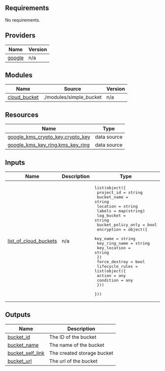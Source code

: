 ## Requirements

No requirements.

## Providers

| Name | Version |
|------|---------|
| <a name="provider_google"></a> [google](#provider\_google) | n/a |

## Modules

| Name | Source | Version |
|------|--------|---------|
| <a name="module_cloud_bucket"></a> [cloud\_bucket](#module\_cloud\_bucket) | ./modules/simple_bucket | n/a |

## Resources

| Name | Type |
|------|------|
| [google_kms_crypto_key.crypto_key](https://registry.terraform.io/providers/hashicorp/google/latest/docs/data-sources/kms_crypto_key) | data source |      
| [google_kms_key_ring.kms_key_ring](https://registry.terraform.io/providers/hashicorp/google/latest/docs/data-sources/kms_key_ring) | data source |        

## Inputs

| Name | Description | Type | Default | Required |
|------|-------------|------|---------|:--------:|
| <a name="input_list_of_cloud_buckets"></a> [list\_of\_cloud\_buckets](#input\_list\_of\_cloud\_buckets) | n/a | <pre>list(object({<br>    project_id         = string<br>    bucket_name        = string<br>    location           = string<br>    labels             = map(string)<br>    log_bucket         = string<br>    bucket_policy_only = bool<br>    encryption = object({<br>      key_name      = string<br>      key_ring_name = string<br>      key_location  = string<br>    })<br>    force_destroy = bool<br>    lifecycle_rules = list(object({<br>      action    = any<br>      condition = any<br>    }))<br>  }))</pre> | `[]` | no |

## Outputs

| Name | Description |
|------|-------------|
| <a name="output_bucket_id"></a> [bucket\_id](#output\_bucket\_id) | The ID of the bucket |
| <a name="output_bucket_name"></a> [bucket\_name](#output\_bucket\_name) | The name of the bucket |
| <a name="output_bucket_self_link"></a> [bucket\_self\_link](#output\_bucket\_self\_link) | The created storage bucket |
| <a name="output_bucket_url"></a> [bucket\_url](#output\_bucket\_url) | The url of the bucket |

